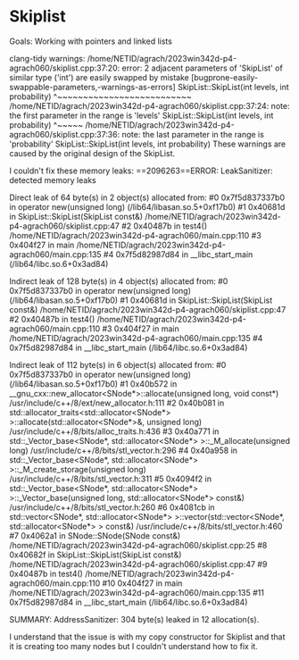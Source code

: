 # Skiplist

Goals: Working with pointers and linked lists

clang-tidy warnings:
    /home/NETID/agrach/2023win342d-p4-agrach060/skiplist.cpp:37:20: error: 2 adjacent parameters of 'SkipList' of similar type ('int') are easily swapped by mistake [bugprone-easily-swappable-parameters,-warnings-as-errors]
    SkipList::SkipList(int levels, int probability)
                    ^~~~~~~~~~~~~~~~~~~~~~~~~~~
    /home/NETID/agrach/2023win342d-p4-agrach060/skiplist.cpp:37:24: note: the first parameter in the range is 'levels'
    SkipList::SkipList(int levels, int probability)
                        ^~~~~~
    /home/NETID/agrach/2023win342d-p4-agrach060/skiplist.cpp:37:36: note: the last parameter in the range is 'probability'
    SkipList::SkipList(int levels, int probability)
These warnings are caused by the original design of the SkipList.

I couldn't fix these memory leaks: 
==2096263==ERROR: LeakSanitizer: detected memory leaks

Direct leak of 64 byte(s) in 2 object(s) allocated from:
    #0 0x7f5d837337b0 in operator new(unsigned long) (/lib64/libasan.so.5+0xf17b0)
    #1 0x40681d in SkipList::SkipList(SkipList const&) /home/NETID/agrach/2023win342d-p4-agrach060/skiplist.cpp:47
    #2 0x40487b in test4() /home/NETID/agrach/2023win342d-p4-agrach060/main.cpp:110
    #3 0x404f27 in main /home/NETID/agrach/2023win342d-p4-agrach060/main.cpp:135
    #4 0x7f5d82987d84 in __libc_start_main (/lib64/libc.so.6+0x3ad84)

Indirect leak of 128 byte(s) in 4 object(s) allocated from:
    #0 0x7f5d837337b0 in operator new(unsigned long) (/lib64/libasan.so.5+0xf17b0)
    #1 0x40681d in SkipList::SkipList(SkipList const&) /home/NETID/agrach/2023win342d-p4-agrach060/skiplist.cpp:47
    #2 0x40487b in test4() /home/NETID/agrach/2023win342d-p4-agrach060/main.cpp:110
    #3 0x404f27 in main /home/NETID/agrach/2023win342d-p4-agrach060/main.cpp:135
    #4 0x7f5d82987d84 in __libc_start_main (/lib64/libc.so.6+0x3ad84)

Indirect leak of 112 byte(s) in 6 object(s) allocated from:
    #0 0x7f5d837337b0 in operator new(unsigned long) (/lib64/libasan.so.5+0xf17b0)
    #1 0x40b572 in __gnu_cxx::new_allocator<SNode*>::allocate(unsigned long, void const*) /usr/include/c++/8/ext/new_allocator.h:111
    #2 0x40b081 in std::allocator_traits<std::allocator<SNode*> >::allocate(std::allocator<SNode*>&, unsigned long) /usr/include/c++/8/bits/alloc_traits.h:436
    #3 0x40a771 in std::_Vector_base<SNode*, std::allocator<SNode*> >::_M_allocate(unsigned long) /usr/include/c++/8/bits/stl_vector.h:296
    #4 0x40a958 in std::_Vector_base<SNode*, std::allocator<SNode*> >::_M_create_storage(unsigned long) /usr/include/c++/8/bits/stl_vector.h:311
    #5 0x4094f2 in std::_Vector_base<SNode*, std::allocator<SNode*> >::_Vector_base(unsigned long, std::allocator<SNode*> const&) /usr/include/c++/8/bits/stl_vector.h:260
    #6 0x4081cb in std::vector<SNode*, std::allocator<SNode*> >::vector(std::vector<SNode*, std::allocator<SNode*> > const&) /usr/include/c++/8/bits/stl_vector.h:460
    #7 0x4062a1 in SNode::SNode(SNode const&) /home/NETID/agrach/2023win342d-p4-agrach060/skiplist.cpp:25
    #8 0x40682f in SkipList::SkipList(SkipList const&) /home/NETID/agrach/2023win342d-p4-agrach060/skiplist.cpp:47
    #9 0x40487b in test4() /home/NETID/agrach/2023win342d-p4-agrach060/main.cpp:110
    #10 0x404f27 in main /home/NETID/agrach/2023win342d-p4-agrach060/main.cpp:135
    #11 0x7f5d82987d84 in __libc_start_main (/lib64/libc.so.6+0x3ad84)

SUMMARY: AddressSanitizer: 304 byte(s) leaked in 12 allocation(s).

I understand that the issue is with my copy constructor for Skiplist and that it is creating too many nodes but I couldn't understand how to fix it.